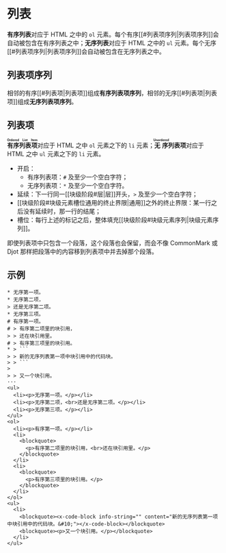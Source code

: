 # 列表

**有序列表**对应于 HTML 之中的 `ol` 元素。每个有序[[#列表项序列|列表项序列]]会自动被<wbr />
包含在有序列表之中；**无序列表**对应于 HTML 之中的 `ul` 元素。每个无序<wbr />
[[#列表项序列|列表项序列]]会自动被包含在无序列表之中。

## 列表项序列

相邻的有序[[#列表项|列表项]]组成**有序列表项序列**，相邻的无序[[#列表项|列表项]]组成**无<wbr />
序列表项序列**。

## 列表项

**<ruby>有序<rt>Ordered</rt></ruby><ruby>列表<rt>List</rt></ruby><ruby>项<wbr />
<rt>Item</rt></ruby>**&#x200B;对应于 HTML 之中 `ol` 元素之下的 `li` 元素<wbr />
；**<ruby>无序<rt>Unordered</rt>列表项</ruby>**&#x200B;对应于 HTML 之中 <wbr />
`ul` 元素之下的 `li` 元素。

- 开启：
  - 有序列表项：`#` 及至少一个空白字符；
  - 无序列表项：`*` 及至少一个空白字符。
- 延续：下一行同一[[块级阶段#层|层]]开头，`>` 及至少一个空白字符；
- [[块级阶段#块级元素槽位通用的终止界限|通用]]之外的终止界限：某一行之后没有延续<wbr />
  时，那一行的结尾；
- 槽位：每行上述的标记之后，整体填充[[块级阶段#块级元素序列|块级元素序列]]。

即使列表项中只包含一个段落，这个段落也会保留，而会不像 CommonMark 或 <wbr />
Djot 那样把段落中的内容移到列表项中并去掉那个段落。

## 示例

````example
* 无序第一项。
* 无序第二项，
> 还是无序第二项。
* 无序第三项。
# 有序第一项。
# > 有序第二项里的块引用，
> > 还在块引用里。
# > 有序第三项里的块引用。
* > ```
> > 新的无序列表第一项中块引用中的代码块。
> > ```
>
> > 又一个块引用。
···
<ul>
  <li><p>无序第一项。</p></li>
  <li><p>无序第二项，<br>还是无序第二项。</p></li>
  <li><p>无序第三项。</p></li>
</ul>
<ol>
  <li><p>有序第一项。</p></li>
  <li>
    <blockquote>
      <p>有序第二项里的块引用，<br>还在块引用里。</p>
    </blockquote>
  </li>
  <li>
    <blockquote>
      <p>有序第三项里的块引用。</p>
    </blockquote>
  </li>
</ol>
<ul>
  <li>
    <blockquote><x-code-block info-string="" content="新的无序列表第一项中块引用中的代码块。&#10;"></x-code-block></blockquote>
    <blockquote><p>又一个块引用。</p></blockquote>
  </li>
</ul>
````
